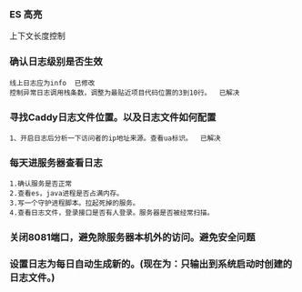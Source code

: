 ### ES 高亮
上下文长度控制

### 确认日志级别是否生效
    线上日志应为info  已修改
    控制异常日志调用栈条数，调整为最贴近项目代码位置的3到10行。  已解决


### 寻找Caddy日志文件位置。以及日志文件如何配置
    1、开启日志后分析一下访问者的ip地址来源。查看ua标识。  已解决

### 每天进服务器查看日志
    1.确认服务是否正常
    2.查看es，java进程是否占满内存。
    3.写一个守护进程脚本。拉起死掉的服务。
    4.查看日志文件，登录接口是否有人登录。服务器是否被经常扫描。

### 关闭8081端口，避免除服务器本机外的访问。避免安全问题

### 设置日志为每日自动生成新的。(现在为：只输出到系统启动时创建的日志文件。)